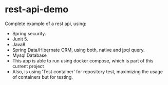 # rest-api-demo

Complete example of a rest api, using:
- Spring security.
- Junit 5.
- Java8.
- Spring Data/Hibernate ORM, using both, native and jpql query.
- Mysql Database
- This app is able to run using docker compose, which is part of this current project
- Also, is using 'Test container' for repository test, maximizing the usage of containers but for testing.
